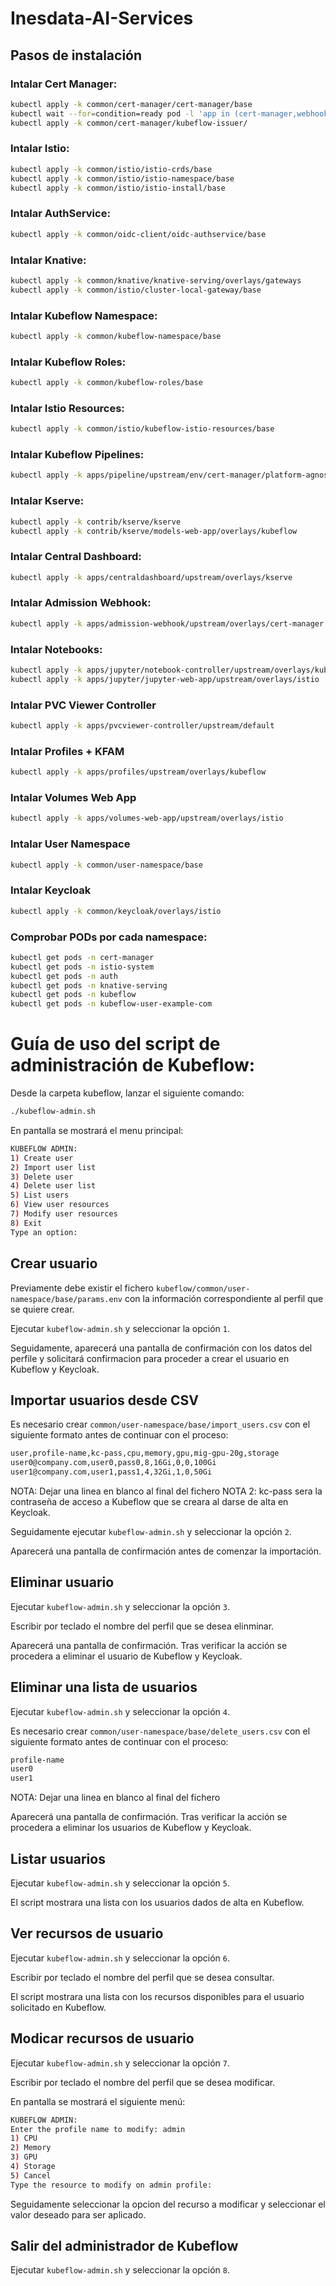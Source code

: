 # Inesdata-AI-Services



## Pasos de instalación

### Intalar Cert Manager:
```sh
kubectl apply -k common/cert-manager/cert-manager/base
kubectl wait --for=condition=ready pod -l 'app in (cert-manager,webhook)' --timeout=180s -n cert-manager
kubectl apply -k common/cert-manager/kubeflow-issuer/
```

### Intalar Istio:
```sh
kubectl apply -k common/istio/istio-crds/base
kubectl apply -k common/istio/istio-namespace/base
kubectl apply -k common/istio/istio-install/base
```

### Intalar AuthService:
```sh
kubectl apply -k common/oidc-client/oidc-authservice/base
```

### Intalar Knative:
```sh
kubectl apply -k common/knative/knative-serving/overlays/gateways
kubectl apply -k common/istio/cluster-local-gateway/base
```

### Intalar Kubeflow Namespace:
```sh
kubectl apply -k common/kubeflow-namespace/base
```

### Intalar Kubeflow Roles:
```sh
kubectl apply -k common/kubeflow-roles/base
```

### Intalar Istio Resources:
```sh
kubectl apply -k common/istio/kubeflow-istio-resources/base
```

### Intalar Kubeflow Pipelines:
```sh
kubectl apply -k apps/pipeline/upstream/env/cert-manager/platform-agnostic-multi-user
```

### Intalar Kserve:
```sh
kubectl apply -k contrib/kserve/kserve
kubectl apply -k contrib/kserve/models-web-app/overlays/kubeflow
```

### Intalar Central Dashboard:
```sh
kubectl apply -k apps/centraldashboard/upstream/overlays/kserve
```

### Intalar Admission Webhook:
```sh
kubectl apply -k apps/admission-webhook/upstream/overlays/cert-manager
```

### Intalar Notebooks:
```sh
kubectl apply -k apps/jupyter/notebook-controller/upstream/overlays/kubeflow
kubectl apply -k apps/jupyter/jupyter-web-app/upstream/overlays/istio
```

### Intalar PVC Viewer Controller
```sh
kubectl apply -k apps/pvcviewer-controller/upstream/default
```

### Intalar Profiles + KFAM
```sh
kubectl apply -k apps/profiles/upstream/overlays/kubeflow
```

### Intalar Volumes Web App
```sh
kubectl apply -k apps/volumes-web-app/upstream/overlays/istio
```

### Intalar User Namespace
```sh
kubectl apply -k common/user-namespace/base
```

### Intalar Keycloak
```sh
kubectl apply -k common/keycloak/overlays/istio 
```

### Comprobar PODs por cada namespace:
```sh
kubectl get pods -n cert-manager
kubectl get pods -n istio-system
kubectl get pods -n auth
kubectl get pods -n knative-serving
kubectl get pods -n kubeflow
kubectl get pods -n kubeflow-user-example-com
```

# Guía de uso del script de administración de Kubeflow:
Desde la carpeta kubeflow, lanzar el siguiente comando:
```sh
./kubeflow-admin.sh
```
En pantalla se mostrará el menu principal:
```sh
KUBEFLOW ADMIN:
1) Create user
2) Import user list
3) Delete user
4) Delete user list
5) List users
6) View user resources
7) Modify user resources
8) Exit
Type an option: 
```

## Crear usuario
Previamente debe existir el fichero ``kubeflow/common/user-namespace/base/params.env`` con la información correspondiente al perfil que se quiere crear.

Ejecutar ``kubeflow-admin.sh`` y seleccionar la opción ``1``.

Seguidamente, aparecerá una pantalla de confirmación con los datos del perfile y solicitará confirmacion para proceder a crear el usuario en Kubeflow y Keycloak.

## Importar usuarios desde CSV
Es necesario crear ``common/user-namespace/base/import_users.csv`` con el siguiente formato antes de continuar con el proceso:
```sh
user,profile-name,kc-pass,cpu,memory,gpu,mig-gpu-20g,storage
user0@company.com,user0,pass0,8,16Gi,0,0,100Gi
user1@company.com,user1,pass1,4,32Gi,1,0,50Gi

```
NOTA: Dejar una linea en blanco al final del fichero
NOTA 2: kc-pass sera la contraseña de acceso a Kubeflow que se creara al darse de alta en Keycloak.

Seguidamente ejecutar ``kubeflow-admin.sh`` y seleccionar la opción ``2``.

Aparecerá una pantalla de confirmación antes de comenzar la importación.

## Eliminar usuario
Ejecutar ``kubeflow-admin.sh`` y seleccionar la opción ``3``.

Escribir por teclado el nombre del perfil que se desea elinminar.

Aparecerá una pantalla de confirmación. Tras verificar la acción se procedera a eliminar el usuario de Kubeflow y Keycloak.

## Eliminar una lista de usuarios
Ejecutar ``kubeflow-admin.sh`` y seleccionar la opción ``4``.

Es necesario crear ``common/user-namespace/base/delete_users.csv`` con el siguiente formato antes de continuar con el proceso:
```sh
profile-name
user0
user1

```
NOTA: Dejar una linea en blanco al final del fichero

Aparecerá una pantalla de confirmación. Tras verificar la acción se procedera a eliminar los usuarios de Kubeflow y Keycloak.

## Listar usuarios
Ejecutar ``kubeflow-admin.sh`` y seleccionar la opción ``5``.

El script mostrara una lista con los usuarios dados de alta en Kubeflow.

## Ver recursos de usuario
Ejecutar ``kubeflow-admin.sh`` y seleccionar la opción ``6``.

Escribir por teclado el nombre del perfil que se desea consultar.

El script mostrara una lista con los recursos disponibles para el usuario solicitado en Kubeflow.

## Modicar recursos de usuario
Ejecutar ``kubeflow-admin.sh`` y seleccionar la opción ``7``.

Escribir por teclado el nombre del perfil que se desea modificar.

En pantalla se mostrará el siguiente menú:
```sh
KUBEFLOW ADMIN:
Enter the profile name to modify: admin
1) CPU
2) Memory
3) GPU
4) Storage
5) Cancel
Type the resource to modify on admin profile: 
```
Seguidamente seleccionar la opcion del recurso a modificar y seleccionar el valor deseado para ser aplicado.

## Salir del administrador de Kubeflow
Ejecutar ``kubeflow-admin.sh`` y seleccionar la opción ``8``.